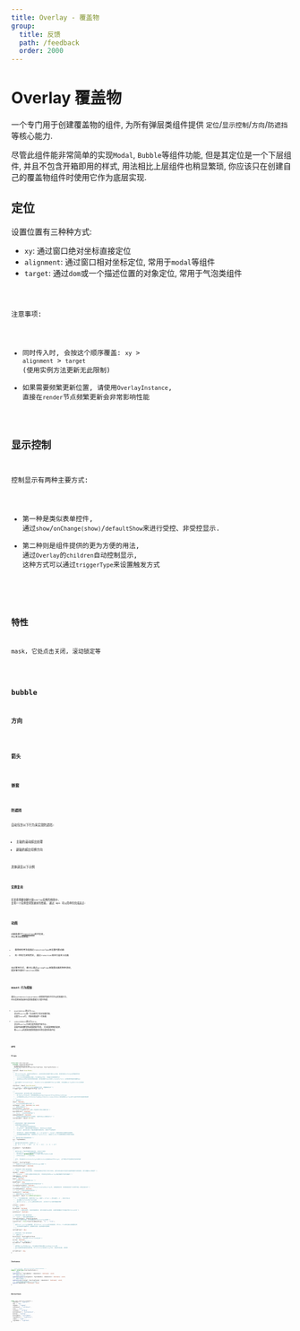 ```yaml
---
title: Overlay - 覆盖物
group:
  title: 反馈
  path: /feedback
  order: 2000
---
```


# Overlay 覆盖物

一个专门用于创建覆盖物的组件, 为所有弹层类组件提供 `定位`/`显示控制`/`方向`/`防遮挡` 等核心能力.

尽管此组件能非常简单的实现`Modal`, `Bubble`等组件功能, 但是其定位是一个下层组件, 并且不包含开箱即用的样式, 用法相比上层组件也稍显繁琐, 你应该只在创建自己的覆盖物组件时使用它作为底层实现.

## 定位

设置位置有三种种方式:

- `xy`: 通过窗口绝对坐标直接定位
- `alignment`: 通过窗口相对坐标定位, 常用于`modal`等组件
- `target`: 通过`dom`或一个描述位置的对象定位, 常用于气泡类组件

<code src="./positioning.tsx" />

注意事项:

- 同时传入时, 会按这个顺序覆盖: `xy` > `alignment` > `target` (使用实例方法更新无此限制)
- 如果需要频繁更新位置, 请使用`OverlayInstance`, 直接在`render`节点频繁更新会非常影响性能

## 显示控制

控制显示有两种主要方式:

- 第一种是类似表单控件, 通过`show`/`onChange(show)`/`defaultShow`来进行受控、非受控显示.
- 第二种则是组件提供的更为方便的用法, 通过`Overlay`的`children`自动控制显示, 这种方式可以通过`triggerType`来设置触发方式

<code src="./show-control.tsx" />

## 特性

mask, 它处点击关闭, 滚动锁定等

<code src="./features.tsx" />

## bubble

### 方向

<code src="./direction.tsx" />

### 箭头

<code src="./arrow.tsx" />

### 嵌套

<code src="./nest.tsx" />

### 防遮挡

自动包含以下行为来实现防遮挡:

- 主轴的滚动超出处理
- 副轴的超出切换方向

具体请见以下示例

<code src="./prevent-overflow.tsx" />

### 实例复用

在某些需要创建大量`overlay`实例的场景中, 复用一个实例会得到更好的性能, 通过 api 可以简单的完成这点:

<code src="./instance-reuse.tsx" />

## 动画

动画依赖于[Transition](/m78/docs/base/transition)组件实现, 所以用法非常相似:

- 最简单的用法是通过`transitionType`来设置内置动画
- 另一种则为定制用法, 通过`transition`来进行自定义动画

无论那种方式, 都可以通过`springProps`来配置动画的各种表现, 更多细节请见`Transition`文档

<code src="./transition.tsx" />

## mount 行为控制

通过`mountOnEnter`/`unmountOnExit`来控制内容在不同节点的挂载行为, 在合适的场景选择合适的配置能大大提升性能.

- `mountOnEnter`默认为`true`, 表示在`overlay`第一次出现时才真正挂载内容, 设置为`false`时, 内容会随组件一同挂载
- `unmountOnExit`默认为`false`, 表示在`overlay`关闭后是否保留内容节点, 如果内容频繁切换且需要维护状态, 关闭是更明智的选择, 像`tooltip`这类低创建和销毁成本的功能则应该开启

<code src="./mount.tsx" />

## API

### Props

```ts
interface OverlayProps
  extends ComponentBaseProps,
    UseMountStateConfig,
    RenderApiComponentProps<OverlayProps, OverlayInstance> {
  /** 内容 */
  content: React.ReactNode;
  /**
   * 传入children时, 将其作为控制开关, 在非受控时会直接代理show的值，受控时通过onChange回传最新状态
   * children包含以下限制:
   * - children的渲染结果必须是一个正常的dom节点, 不能是文本等特殊节点
   * - 渲染的dom必须位于组件声明的位置, 即不能使用 ReactDOM.createPortal() 这类会更改渲染位置的api
   *
   * 通过设置childrenAsTarget, 可以将children渲染结果作为target使用, 实现挂载overlay到children的效果
   * */
  children?: React.ReactElement;
  /** 'click' | 设置了children来触发开关时, 配置触发方式 */
  triggerType?: UseTriggerConfig['type'];

  /**
   * ########## 显示控制/性能 ##########
   * - 除了defaultShow外, 还有继承至RenderApiComponentProps的show/onChange
   * - 以及继承至UseMountStateConfig的mountOnEnter/unmountOnExit用来控制overlay显示/未显示时的内容是否挂载
   * */
  /** 是否显示 */
  show?: boolean;
  /** show状态变更时通知父组件 */
  onChange?: (cur: boolean) => void;
  /** 是否非受控显示 */
  defaultShow?: boolean;
  /** true | 如果为true，在第一次启用时才真正挂载内容 */
  mountOnEnter?: boolean;
  /** false | 在关闭时卸载内容 */
  unmountOnExit?: boolean;
  /** 当需要对外暴露更多的api时使用, 将额外的api挂载到此ref */
  instanceRef?: React.Ref<I>;

  /**
   * ########## 位置 ##########
   * 设置位置有三种种方式:
   * - xy: 通过窗口绝对坐标直接定位
   * - alignment: 通过窗口相对坐标定位, 常用于modal等组件
   * - target: 通过dom或一个描述位置的对象定位, 常用于气泡类组件
   *
   * - 同时传入时, 会按这个顺序覆盖: xy > alignment > target (使用实例方法更新无此限制)
   * - 如果需要频繁更新位置, 请使用OverlayInstance, 直接在render节点频繁更新会非常影响性能
   * */
  /** 通过窗口绝对坐标直接定位 */
  xy?: TupleNumber;
  /**
   * 通过窗口相对坐标定位, 取值为 0 ~ 1
   * 例：[0.5, 0.5] -> 居中， [1, 0] -> 右上， [1, 1] -> 右下
   * */
  alignment?: TupleNumber;
  /**
   * 通过dom或一个描述位置的对象定位, 支持以下类型:
   * - BoundSize    一个描述位置和尺寸的对象,
   * - RefObject<HTMLElement> 一个包含了dom节点的ref对象
   * - HTMLElement  一个dom节点
   *
   * 此外, 可以通过childrenAsTarget来将children渲染的dom作为target, 这个特性对气泡组件定位非常有效
   * */
  target?: OverlayTarget;
  /** 将通过children获取到的节点作为target使用 */
  childrenAsTarget?: boolean;

  // ######## 其他 ########
  /** 1800 | overlay显示层级, 所有弹层层级应不低于/等于1000, 因为1000是m78约定的内容和弹层中间的层级, 用于放置mask等组件 */
  zIndex?: number;
  /** 'OVERLAY' | 自定义挂载点的命名空间, 不同命名空间的overlay将被挂载到不同的容器中 */
  namespace?: string;
  /** 是否启用mask */
  mask?: boolean;
  /** 透传给mask节点的任意props */
  maskProps?: any;
  /** true | 点击内容或触发区域外时是否关闭 */
  clickAwayClosable?: boolean;
  /** true | 存在多个开启了clickAwayClosable的overlay时, 如果启用此项, 每次触发会逐个关闭而不是一次性全部关闭 */
  clickAwayQueue?: boolean;
  /** true | 出现时是否锁定滚动条 */
  lockScroll?: boolean;
  /** 获取内部wrap dom的ref */
  innerRef?: React.Ref<HTMLDivElement>;
  /**
   * 0 | 气泡的偏移位置, 如果包含arrow, 偏移 = offset + 箭头高度 + 4 , 其中4为补白
   * - 未设置direction时offset无效
   * - 通过children + active模式控制开关时, 过大的offset会影响触发体验
   * */
  offset?: number;
  /** 禁用 */
  disabled?: boolean;
  /** true | 弹层出现时, 会自动获取焦点, 便于后续的tab控制, 如果不需要此行为可通过传入false关闭 */
  autoFocus?: boolean;

  // ######## 动画 ########
  /** 'zoom' | 指定内置动画类型 */
  transitionType?: TransitionType;
  /** 自定义进出场动画, 此项会覆盖transitionType配置 */
  transition?: Pick<TransitionBaseProps, 'to' | 'from'>;
  /**
   * 接收react-spring动画配置, 用于对react-spring进行深度定制, 传入to、from等内部占用配置无效
   * - 可用来更改动画表现、设置事件回调、延迟和循环动画等
   * */
  springProps?: any;

  // ######## 气泡 ########
  /** 挂载方向 */
  direction?: OverlayDirection;
  /** 显示箭头, 仅在指定了direction时生效 */
  arrow?: boolean;
  /** [36, 10] | 箭头尺寸 */
  arrowSize?: TupleNumber;
  /**
   * 透传给arrow节点的props, 可以通过此项来设置className/style等
   * 部分内部使用的属性会被忽略, 传入children来自定义svg节点, 用来添加边框, 阴影等
   * */
  arrowProps?: any;
}
```

### Instance

```ts
/** overlay实例, 通过instanceRef或api用法使用 */
export interface OverlayInstance {
  /** 更新xy */
  updateXY(xy: TupleNumber, immediate?: boolean): void;
  /** 更新alignment */
  updateAlignment(alignment: TupleNumber, immediate?: boolean): void;
  /** 更新气泡目标 */
  updateTarget(target: OverlayTarget, immediate?: boolean): void;
  /** 以最后的更新类型刷新overlay定位 */
  update(immediate?: boolean): void;
}
```

### Direction

```ts
enum OverlayDirectionEnum {
  topStart = 'topStart',
  top = 'top',
  topEnd = 'topEnd',
  leftStart = 'leftStart',
  left = 'left',
  leftEnd = 'leftEnd',
  bottomStart = 'bottomStart',
  bottom = 'bottom',
  bottomEnd = 'bottomEnd',
  rightStart = 'rightStart',
  right = 'right',
  rightEnd = 'rightEnd',
}
```

